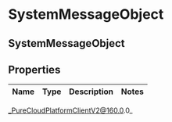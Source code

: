 # SystemMessageObject

## SystemMessageObject

## Properties

|Name | Type | Description | Notes|
|------------ | ------------- | ------------- | -------------|



_PureCloudPlatformClientV2@160.0.0_
